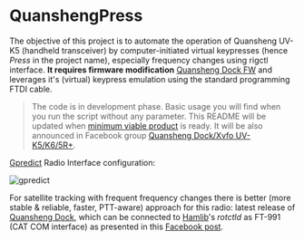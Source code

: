 # QuanshengPress

The objective of this project is to automate the operation of Quansheng UV-K5 (handheld transceiver) by computer-initiated virtual keypresses (hence _Press_ in the project name), especially frequency changes using rigctl interface. **It requires firmware modification** [Quansheng Dock FW](https://github.com/nicsure/quansheng-dock-fw) and leverages it's (virtual) keypress emulation using the standard programming FTDI cable.

> The code is in development phase. Basic usage you will find when you run the script without any parameter. This README will be updated when [minimum viable product](https://en.wikipedia.org/wiki/Minimum_viable_product) is ready. It will be also announced in Facebook group [Quansheng Dock/Xvfo UV- K5/K6/5R+](https://www.facebook.com/groups/289656334131909/posts/363009730129902/).

[Gpredict](https://github.com/csete/gpredict) Radio Interface configuration:

![gpredict](https://github.com/BranoSundancer/QuanshengPress/assets/127756743/03e5bb07-2f7c-45d9-a4c6-5c66f36b76c2)

For satellite tracking with frequent frequency changes there is better (more stable & reliable, faster, PTT-aware) approach for this radio: latest release of [Quansheng Dock](https://github.com/nicsure/QuanshengDock/releases/latest), which can be connected to [Hamlib](https://github.com/Hamlib/Hamlib)'s _rotctld_ as FT-991 (CAT COM interface) as presented in this [Facebook post](https://www.facebook.com/groups/289656334131909/posts/364416183322590/).
